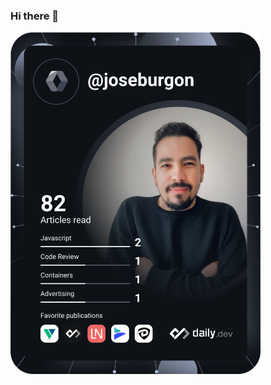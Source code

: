 ### Hi there 👋

<a href="https://app.daily.dev/joseburgon"><img src="https://github.com/joseburgon/joseburgon/blob/master/devcard.svg" width="400" alt="Jose Burgon's Dev Card"/></a>

<!--
**joseburgon/joseburgon** is a ✨ _special_ ✨ repository because its `README.md` (this file) appears on your GitHub profile.

Here are some ideas to get you started:

- 🔭 I’m currently working on ...
- 🌱 I’m currently learning ...
- 👯 I’m looking to collaborate on ...
- 🤔 I’m looking for help with ...
- 💬 Ask me about ...
- 📫 How to reach me: ...
- 😄 Pronouns: ...
- ⚡ Fun fact: ...
-->
